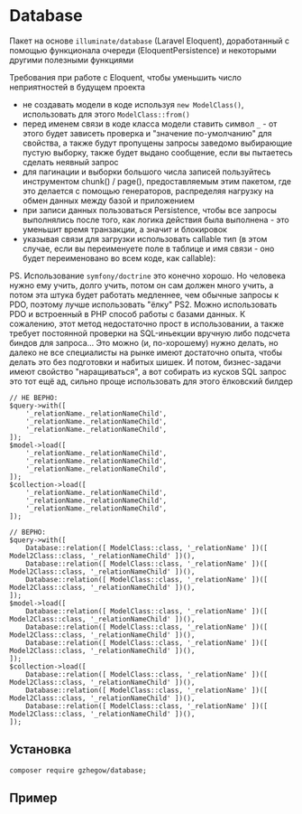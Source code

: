 # Database

Пакет на основе `illuminate/database` (Laravel Eloquent), доработанный с помощью функционала очереди (EloquentPersistence) и некоторыми другими полезными функциями

Требования при работе с Eloquent, чтобы уменьшить число неприятностей в будущем проекта

- не создавать модели в коде используя `new ModelClass()`, использовать для этого `ModelClass::from()`
- перед именем связи в коде класса модели ставить символ `_` - от этого будет зависеть проверка и "значение по-умолчанию" для свойства, а также будут пропущены запросы заведомо выбирающие пустую выборку, также будет выдано сообщение, если вы пытаетесь сделать неявный запрос
- для пагинации и выборки большого числа записей пользуйтесь инструментом chunk() / page(), предоставляемым этим пакетом, где это делается с помощью генераторов, распределяя нагрузку на обмен данных между базой и приложением
- при записи данных пользоваться Persistence, чтобы все запросы выполнялись после того, как логика действия была выполнена - это уменьшит время транзакции, а значит и блокировок
- указывая связи для загрузки использовать callable тип (в этом случае, если вы переименуете поле в таблице и имя связи - оно будет переименовано во всем коде, как callable):

PS. Использование `symfony/doctrine` это конечно хорошо. Но человека нужно ему учить, долго учить, потом он сам должен много учить, а потом эта штука будет работать медленнее, чем обычные запросы к PDO, поэтому лучше использовать "ёлку"
PS2. Можно использовать PDO и встроенный в PHP способ работы с базами данных. К сожалению, этот метод недостаточно прост в использовании, а также требует постоянной проверки на SQL-иньекции вручную либо подсчета биндов для запроса... Это можно (и, по-хорошему) нужно делать, но далеко не все специалисты на рынке имеют достаточно опыта, чтобы делать это без подготовки и набитых шишек. И потом, бизнес-задачи имеют свойство "наращиваться", а вот собирать из кусков SQL запрос это тот ещё ад, сильно проще использовать для этого ёлковский билдер

```
// НЕ ВЕРНО:
$query->with([
    '_relationName._relationNameChild',
    '_relationName._relationNameChild',
    '_relationName._relationNameChild',
]);
$model->load([
    '_relationName._relationNameChild',
    '_relationName._relationNameChild',
    '_relationName._relationNameChild',
]);
$collection->load([
    '_relationName._relationNameChild',
    '_relationName._relationNameChild',
    '_relationName._relationNameChild',
]);

// ВЕРНО:
$query->with([
    Database::relation([ ModelClass::class, '_relationName' ])([ Model2Class::class, '_relationNameChild' ])(),
    Database::relation([ ModelClass::class, '_relationName' ])([ Model2Class::class, '_relationNameChild' ])(),
    Database::relation([ ModelClass::class, '_relationName' ])([ Model2Class::class, '_relationNameChild' ])(),
]);
$model->load([
    Database::relation([ ModelClass::class, '_relationName' ])([ Model2Class::class, '_relationNameChild' ])(),
    Database::relation([ ModelClass::class, '_relationName' ])([ Model2Class::class, '_relationNameChild' ])(),
    Database::relation([ ModelClass::class, '_relationName' ])([ Model2Class::class, '_relationNameChild' ])(),
]);
$collection->load([
    Database::relation([ ModelClass::class, '_relationName' ])([ Model2Class::class, '_relationNameChild' ])(),
    Database::relation([ ModelClass::class, '_relationName' ])([ Model2Class::class, '_relationNameChild' ])(),
    Database::relation([ ModelClass::class, '_relationName' ])([ Model2Class::class, '_relationNameChild' ])(),
]);
```

## Установка

```
composer require gzhegow/database;
```

## Пример

```php
```